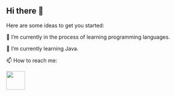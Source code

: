 ## Hi there 👋

Here are some ideas to get you started:

🔭 I’m currently in the process of learning programming languages.


🌱 I’m currently learning Java.


📫 How to reach me:

[<img width="auto" height="50vh" src="https://about.x.com/content/dam/about-twitter/x/brand-toolkit/logo-black.png.twimg.1920.png">](https://x.com/lobearback/)
